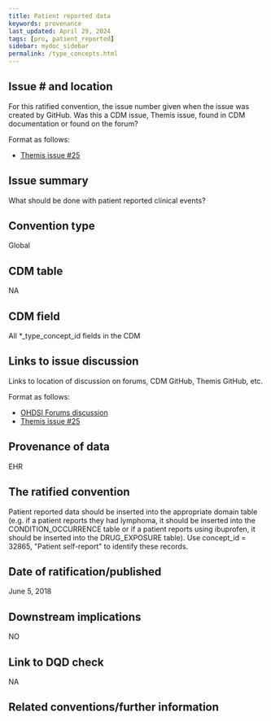 ```yaml
---
title: Patient reported data
keywords: provenance
last_updated: April 29, 2024
tags: [pro, patient_reported]
sidebar: mydoc_sidebar
permalink: /type_concepts.html
---
```



## Issue # and location
For this ratified convention, the issue number given when the issue was created by GitHub. Was this a CDM issue, Themis issue, found in CDM documentation or found on the forum?

Format as follows:
- [Themis issue #25](https://github.com/OHDSI/Themis/issues/25)


## Issue summary
What should be done with patient reported clinical events?

## Convention type
Global 

## CDM table
NA

## CDM field
All *_type_concept_id fields in the CDM

## Links to issue discussion
Links to location of discussion on forums, CDM GitHub, Themis GitHub, etc.

Format as follows:
- [OHDSI Forums discussion](https://forums.ohdsi.org/t/patient-reported-drugs-and-conditions/3152/28)
- [Themis issue #25](hhttps://github.com/OHDSI/Themis/issues/25)   

## Provenance of data
EHR

## The ratified convention
Patient reported data should be inserted into the appropriate domain table (e.g. if a patient reports they had lymphoma, it should be inserted into the CONDITION_OCCURRENCE table or if a patient reports using ibuprofen, it should be inserted into the DRUG_EXPOSURE table). Use concept_id = 32865, "Patient self-report" to identify these records.

## Date of ratification/published
June 5, 2018

## Downstream implications
NO

## Link to DQD check
NA

## Related conventions/further information
